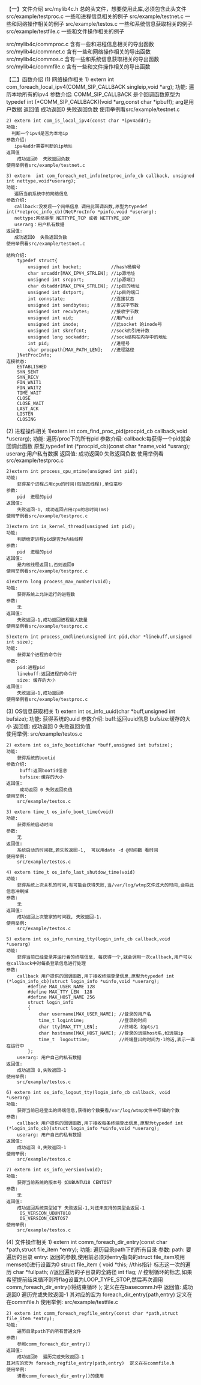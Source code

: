 【一】文件介绍
src/mylib4c.h 总的头文件，想要使用此库,必须包含此头文件
src/example/testproc.c  一些和进程信息相关的例子
src/example/testnet.c   一些和网络操作相关的例子
src/example/testos.c    一些和系统信息获取相关的例子
src/example/testfile.c  一些和文件操作相关的例子

src/mylib4c/commproc.c 含有一些和进程信息相关的导出函数
src/mylib4c/commnet.c  含有一些和网络操作相关的导出函数
src/mylib4c/commos.c   含有一些和系统信息获取相关的导出函数
src/mylib4c/commfile.c   含有一些和文件操作相关的导出函数
 
【二】函数介绍
(1) 网络操作相关
	1) extern int com_foreach_local_ipv4(COMM_SIP_CALLBACK singleip,void *arg);
	功能:
	  遍历本地所有的ipv4
	参数介绍: 
	  COMM_SIP_CALLBACK 是个回调函数原型为typedef int (*COMM_SIP_CALLBACK)(void *arg,const char *ipbuff);
	  arg是用户数据
	返回值
	   成功返回0  失败返回负数 
	使用举例看src/example/testnet.c

	2) extern int com_is_local_ipv4(const char *ipv4addr);
	功能:
	  判断一个ipv4是否为本地ip
	参数介绍:
	   ipv4addr需要判断的ip地址	
	返回值
		成功返回0  失败返回负数
	使用举例看src/example/testnet.c

	3) extern  int com_foreach_net_info(netproc_info_cb callback, unsigned int nettype,void*userarg);
	功能: 
	   遍历当前系统中的网络信息
	参数介绍:
	   callback:没发现一个网络信息 调用此回调函数,原型为typedef int(*netproc_info_cb)(NetProcInfo *pinfo,void *userarg);
	   nettype:网络类型 NETTYPE_TCP 或者 NETTYPE_UDP
	   userarg：用户私有数据
	返回值:
	   成功返回0  失败返回负数 
	使用举例看src/example/testnet.c
	 
	结构介绍:
		typedef struct{
			unsigned int bucket;           //hash桶编号
			char srcaddr[MAX_IPV4_STRLEN]; //ip源地址
			unsigned int srcport;          //ip源端口 
			char dstaddr[MAX_IPV4_STRLEN]; //ip目的地址
			unsigned int dstport;          //ip目的端口
			int connstate;                 //连接状态
			unsigned int sendbytes;        //发送字节数
			unsigned int recvbytes;        //接收字节数
			unsigned int uid;              //用户uid
			unsigned int inode;            //此socket 的inode号
			unsigned int skrefcnt;         //sock的引用计数
			unsigned long sockaddr;        //sock结构在内存中的地址
			int pid;                       //进程号
			char procpath[MAX_PATH_LEN];   //进程路径 
		}NetProcInfo;
	连接状态:
		ESTABLISHED
		SYN_SENT
		SYN_RECV
		FIN_WAIT1
		FIN_WAIT2
		TIME_WAIT
		CLOSE
		CLOSE_WAIT
		LAST_ACK
		LISTEN
		CLOSING
	 
(2) 进程操作相关
	1)extern int com_find_proc_pid(procpid_cb callback,void *userarg);
	功能:
		遍历/proc下的所有pid
	参数介绍:
		callback:每获得一个pid就会回调此函数 原型,typedef int (*procpid_cb)(const char *name,void *usrarg);
		userarg:用户私有数据
	返回值:
		成功返回0 失败返回负数
	使用举例看src/example/testproc.c	
	
	2)extern int process_cpu_mtime(unsigned int pid);
    功能:
		获得某个进程占用cpu的时间(包括其线程),单位毫秒
	参数:
		pid  进程的pid
	返回值:
		失败返回-1, 成功返回占用cpu的总时间(ms)
	使用举例看src/example/testproc.c
	
	3)extern int is_kernel_thread(unsigned int pid);
	功能:
		判断给定进程pid是否为内核线程
	参数:
		pid  进程的pid
	返回值:
		是内核线程返回1,否则返回0	
	使用举例看src/example/testproc.c
	
    4)extern long process_max_number(void);
	功能:
		获得系统上允许运行的进程数
	参数:
		无
	返回值:
		失败返回-1,成功返回进程最大数量		
	使用举例看src/example/testproc.c
	
	5)extern int process_cmdline(unsigned int pid,char *linebuff,unsigned int size);
	功能:
		获得某个进程的命令行
	参数:
		pid:进程pid
		linebuff:返回进程的命令行
		size: 缓存的大小
	返回值:
		失败返回-1,成功返回0		
	使用举例看src/example/testproc.c

(3) OS信息获取相关
	1) extern int os_info_uuid(char *buff,unsigned int bufsize);
	功能:
		获得系统的uuid
	参数介绍:
		 buff:返回uuid信息
		 bufsize:缓存的大小
	返回值:
		 成功返回 0 失败返回负值		 
	使用举例:
		src/example/testos.c

	2) extern int os_info_bootid(char *buff,unsigned int bufsize);
	功能:
		获得系统的bootid
	参数介绍:
		 buff:返回bootid信息
		 bufsize:缓存的大小
	返回值:
		 成功返回 0 失败返回负值
	使用举例:
		src/example/testos.c

	3) extern time_t os_info_boot_time(void)
	功能:
		获得系统启动时间
	参数:
		无
	返回值:
		系统启动的时间戳,若失败返回-1,  可以用date -d @时间戳 看时间
	使用举例:
		src/example/testos.c
		
	4) extern time_t os_info_last_shutdow_time(void)
	功能:
		获得系统上次关机的时间,有可能会获得失败,当/var/log/wtmp文件过大的时间,会将此信息冲刷掉
	参数:
		无
	返回值:
		成功返回上次管家的时间戳, 失败返回-1.
	使用举例:
		src/example/testos.c
		
	5) extern int os_info_running_tty(login_info_cb callback,void *userarg)
	功能:
		获得当前已经登录并运行着的终端信息, 每获得一个,就会调用一次callback,用户可以在callback中对每条登录信息进行处理
	参数:
		callback 用户提供的回调函数,用于接收终端登录信息,原型为typedef int (*login_info_cb)(struct login_info *uinfo,void *userarg);
			#define MAX_USER_NAME 128
			#define MAX_TTY_LEN  128
			#define MAX_HOST_NAME 256
			struct login_info
			{
				char username[MAX_USER_NAME]; //登录的用户名
				time_t logintime;             //登录的时间
				char tty[MAX_TTY_LEN];        //终端名 如pts/1
				char hostname[MAX_HOST_NAME]; //登录的远端host名,如远端ip 
				time_t  logouttime;           //终端登出的时间为-1的话,表示一直在运行中
			}; 	
		userarg: 用户自己的私有数据
	返回值:
		成功返回 0,失败返回-1
	使用举例:
		src/example/testos.c
		
	6) extern int os_info_logout_tty(login_info_cb callback, void *userarg)	
	功能:
		获得当前已经登出的终端信息,获得的个数要看/var/log/wtmp文件中存储的个数
	参数:	
		callback 用户提供的回调函数,用于接收每条终端登出信息,原型为typedef int (*login_info_cb)(struct login_info *uinfo,void *userarg);
		userarg: 用户自己的私有数据
	返回值:
		成功返回 0,失败返回-1
	使用举例:
		src/example/testos.c
		
	7) extern int os_info_version(void);
	功能:
		获得当前系统的版本号 如UBUNTU18 CENTOS7
	参数:	
		无
	返回值:
		成功返回系统类型如下 失败返回-1,对还未支持的类型会返回-1
		 OS_VERSION_UBUNTU18
		 OS_VERSION_CENTOS7
	使用举例:
		src/example/testos.c
		
(4) 文件操作相关
	1) extern int comm_foreach_dir_entry(const char *path,struct file_item *entry);
	功能: 
		遍历目录path下的所有目录
	参数:
		path: 要遍历的目录
		entry: 返回的参数,使用前必须对entry指向的struct file_item项用memset()进行设置为0
				struct file_item {
						void *this;     //this指针  标志这一次的遍历
						char *fullpath; //返回遍历的子目录的全路径
						int flag;	    // 控制循环的标志,如果希望提前结束循环则将flag设置为LOOP_TYPE_STOP,然后再次调用 comm_foreach_dir_entry()将结束循环 
				};	定义在在basecomm.h中
	返回值: 
		成功返回0  遍历完或失败返回-1
	其对应的宏为 foreach_dir_entry(path,entry)  定义在在commfile.h
	使用举例:
		src/example/testfile.c	
		
    2) extern int comm_foreach_regfile_entry(const char *path,struct file_item *entry);
	功能: 
		遍历目录path下的所有普通文件
	参数:
		参照comm_foreach_dir_entry()
	返回值: 
		成功返回0  遍历完或失败返回-1
	其对应的宏为 foreach_regfile_entry(path,entry)  定义在在commfile.h
	使用举例:
		请看comm_foreach_dir_entry()的使用
	

